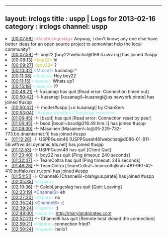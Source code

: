 
---
layout: irclogs
title : uspp | Logs for 2013-02-16
category : irclogs
channel: uspp
---
<li class="logitem"><a href="#00:07:58" name="00:07:58" class="time">[00:07:58]</a> <span class="person" style="color:#cc749c">&lt;CalebLangeslag&gt;</span> Anyway, I don't know; any one else have better ideas for an open source project to somewhat help the local community? </li>
<li class="logitem"><a href="#00:07:59" name="00:07:59" class="time">[00:07:59]</a> -!- <span class="join">boy22</span> [boy22!webchat@189.5.uwv.riq] has joined #uspp </li>
<li class="logitem"><a href="#00:08:13" name="00:08:13" class="time">[00:08:13]</a> <span class="person" style="color:#bdbc1a">&lt;boy22&gt;</span> hi </li>
<li class="logitem"><a href="#00:09:27" name="00:09:27" class="time">[00:09:27]</a> <span class="person" style="color:#bdbc1a">&lt;boy22&gt;</span> ? </li>
<li class="logitem"><a href="#00:10:32" name="00:10:32" class="time">[00:10:32]</a> <span class="person" style="color:#67a9cd">&lt;Mozart&gt;</span> kusanagi ^ </li>
<li class="logitem"><a href="#00:11:08" name="00:11:08" class="time">[00:11:08]</a> <span class="person" style="color:#7deee6">&lt;itspara&gt;</span> Hey boy22  </li>
<li class="logitem"><a href="#00:11:15" name="00:11:15" class="time">[00:11:15]</a> <span class="person" style="color:#7deee6">&lt;itspara&gt;</span> Whats up? </li>
<li class="logitem"><a href="#00:15:18" name="00:15:18" class="time">[00:15:18]</a> <span class="person" style="color:#7deee6">&lt;itspara&gt;</span> ?? </li>
<li class="logitem"><a href="#00:48:21" name="00:48:21" class="time">[00:48:21]</a> -!- <span class="quit">kusanagi</span> has quit [Read error: Connection timed out] </li>
<li class="logitem"><a href="#00:50:42" name="00:50:42" class="time">[00:50:42]</a> -!- <span class="join">kusanagi</span> [kusanagi!~kusanagi@us.newyork.pirate] has joined #uspp </li>
<li class="logitem"><a href="#00:50:42" name="00:50:42" class="time">[00:50:42]</a> -!- mode/<span class="mode">#uspp</span> [+o kusanagi] by ChanServ </li>
<li class="logitem"><a href="#00:53:04" name="00:53:04" class="time">[00:53:04]</a> <span class="person" style="color:#7deee6">* itspara wonders if kusanagi is now on</span> </li>
<li class="logitem"><a href="#01:06:45" name="01:06:45" class="time">[01:06:45]</a> -!- <span class="quit">[bsod]</span> has quit [Read error: Connection reset by peer] </li>
<li class="logitem"><a href="#01:06:45" name="01:06:45" class="time">[01:06:45]</a> -!- <span class="join">bsod</span> [bsod!~bsod@216.49.him.li] has joined #uspp </li>
<li class="logitem"><a href="#01:08:00" name="01:08:00" class="time">[01:08:00]</a> -!- <span class="join">Masainen</span> [Masainen!~lc@05-229-732-773.bb.dnainternet.fi] has joined #uspp </li>
<li class="logitem"><a href="#01:12:28" name="01:12:28" class="time">[01:12:28]</a> -!- <span class="join">USPPGuest46</span> [USPPGuest46!webchat@d086-01-811-56.wtfrwi.dsl.dynamic.tds.net] has joined #uspp </li>
<li class="logitem"><a href="#01:12:53" name="01:12:53" class="time">[01:12:53]</a> -!- <span class="quit">USPPGuest46</span> has quit [Client Quit] </li>
<li class="logitem"><a href="#01:23:40" name="01:23:40" class="time">[01:23:40]</a> -!- <span class="quit">boy22</span> has quit [Ping timeout: 240 seconds] </li>
<li class="logitem"><a href="#01:32:47" name="01:32:47" class="time">[01:32:47]</a> -!- <span class="quit">TeamColtra</span> has quit [Ping timeout: 246 seconds] </li>
<li class="logitem"><a href="#01:46:28" name="01:46:28" class="time">[01:46:28]</a> -!- <span class="join">TeamColtra</span> [TeamColtra!~teamcoltr@rah-481-961-42-410.buffalo.res.rr.com] has joined #uspp </li>
<li class="logitem"><a href="#01:54:51" name="01:54:51" class="time">[01:54:51]</a> -!- <span class="join">Channel6</span> [Channel6!~blah@us.pirate] has joined #uspp </li>
<li class="logitem"><a href="#02:05:35" name="02:05:35" class="time">[02:05:35]</a> <span class="person" style="color:#7deee6">&lt;itspara&gt;</span> . </li>
<li class="logitem"><a href="#02:10:36" name="02:10:36" class="time">[02:10:36]</a> -!- <span class="quit">CalebLangeslag</span> has quit [Quit: Leaving] </li>
<li class="logitem"><a href="#02:23:19" name="02:23:19" class="time">[02:23:19]</a> <span class="person" style="color:#3d5ba0">&lt;Channel6&gt;</span> eh </li>
<li class="logitem"><a href="#02:27:30" name="02:27:30" class="time">[02:27:30]</a> <span class="person" style="color:#7deee6">&lt;itspara&gt;</span> no </li>
<li class="logitem"><a href="#02:35:24" name="02:35:24" class="time">[02:35:24]</a> <span class="person" style="color:#3d5ba0">&lt;Channel6&gt;</span> :( </li>
<li class="logitem"><a href="#02:39:24" name="02:39:24" class="time">[02:39:24]</a> <span class="person" style="color:#7deee6">&lt;itspara&gt;</span> :) </li>
<li class="logitem"><a href="#02:48:00" name="02:48:00" class="time">[02:48:00]</a> <span class="person" style="color:#7deee6">&lt;itspara&gt;</span> <a href="http://marylandpirates.com/archives/449" target="_blank">http://marylandpirates.com</a> </li>
<li class="logitem"><a href="#02:52:23" name="02:52:23" class="time">[02:52:23]</a> -!- <span class="quit">Channel6</span> has quit [Remote host closed the connection] </li>
<li class="logitem"><a href="#02:59:21" name="02:59:21" class="time">[02:59:21]</a> <span class="person" style="color:#7deee6">&lt;itspara&gt;</span> connection fried? </li>
<li class="logitem"><a href="#02:59:24" name="02:59:24" class="time">[02:59:24]</a> <span class="person" style="color:#7deee6">&lt;itspara&gt;</span> hello? </li>


